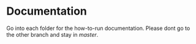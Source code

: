 # Documentation
Go into each folder for the how-to-run documentation. Please dont go to the other branch and stay in _master_.